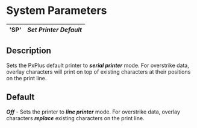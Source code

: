 # System Parameters

**'SP'** |  **_Set Printer Default_**  
---|---  
  
##  Description

Sets the PxPlus default printer to **_serial printer_** mode. For overstrike data, overlay characters will print on top of existing characters at their positions on the print line.

##  Default

**_Off_** \- Sets the printer to **_line printer_** mode. For overstrike data, overlay characters **_replace_** existing characters on the print line.
